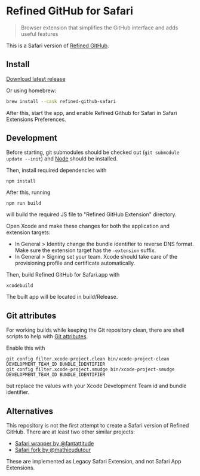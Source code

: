 # Refined GitHub for Safari

> Browser extension that simplifies the GitHub interface and adds useful features

This is a Safari version of [Refined GitHub](https://github.com/sindresorhus/refined-github).

## Install

[Download latest release](https://github.com/lautis/refined-github-safari/releases)

Or using homebrew:

```sh
brew install --cask refined-github-safari
```

After this, start the app, and enable Refined Github for Safari in Safari Extensions Preferences.

## Development

Before starting, git submodules should be checked out (`git submodule update --init`) and [Node](https://nodejs.org/en/) should be installed.

Then, install required dependencies with

```
npm install
```

After this, running

```
npm run build
```

will build the required JS file to "Refined GitHub Extension" directory.

Open Xcode and make these changes for both the application and extension targets:

- In General > Identity change the bundle identifier to reverse DNS format. Make sure the extension target has the `-extension` suffix.
- In General > Signing set your team. Xcode should take care of the provisioning profile and certificate automatically.

Then, build Refined GitHub for Safari.app with

```
xcodebuild
```

The built app will be located in build/Release.

## Git attributes

For working builds while keeping the Git repository clean, there are shell scripts to help with [Git attributes](https://git-scm.com/docs/gitattributes).

Enable this with

```
git config filter.xcode-project.clean bin/xcode-project-clean DEVELOPMENT_TEAM_ID BUNDLE_IDENTIFIER
git config filter.xcode-project.smudge bin/xcode-project-smudge DEVELOPMENT_TEAM_ID BUNDLE_IDENTIFIER
```

but replace the values with your Xcode Development Team id and bundle identifier.

## Alternatives

This repository is not the first attempt to create a Safari version of Refined GitHub. There are at least two other similar projects:

* [Safari wrapper by @fantattitude](https://github.com/fantattitude/refined-github-safari)
* [Safari fork by @mathieudutour](https://github.com/mathieudutour/refined-github-safari)

These are implemented as Legacy Safari Extension, and not Safari App Extensions.
